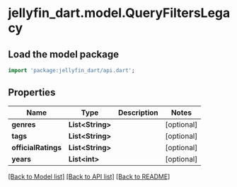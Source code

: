 # jellyfin_dart.model.QueryFiltersLegacy

## Load the model package
```dart
import 'package:jellyfin_dart/api.dart';
```

## Properties
Name | Type | Description | Notes
------------ | ------------- | ------------- | -------------
**genres** | **List&lt;String&gt;** |  | [optional] 
**tags** | **List&lt;String&gt;** |  | [optional] 
**officialRatings** | **List&lt;String&gt;** |  | [optional] 
**years** | **List&lt;int&gt;** |  | [optional] 

[[Back to Model list]](../README.md#documentation-for-models) [[Back to API list]](../README.md#documentation-for-api-endpoints) [[Back to README]](../README.md)


